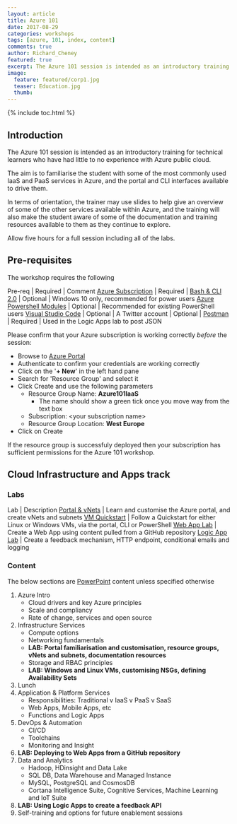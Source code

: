```yaml
---
layout: article
title: Azure 101
date: 2017-08-29
categories: workshops
tags: [azure, 101, index, content]
comments: true
author: Richard_Cheney
featured: true
excerpt: The Azure 101 session is intended as an introductory training for technical learners who have had little to no experience with Azure public cloud.
image:
  feature: featured/corp1.jpg
  teaser: Education.jpg
  thumb: 
---
```

{% include toc.html %}

## Introduction
The Azure 101 session is intended as an introductory training for technical learners who have had little to no experience with Azure public cloud.

The aim is to familiarise the student with some of the most commonly used IaaS and PaaS services in Azure, and the portal and CLI interfaces available to drive them.

In terms of orientation, the trainer may use slides to help give an overview of some of the other services available within Azure, and the training will also make the student aware of some of the documentation and training resources available to them as they continue to explore.

Allow five hours for a full session including all of the labs.  

## Pre-requisites
The workshop requires the following

Pre-req | Required | Comment
<a href="/guides/subscription" target="_blank">Azure Subscription</a> | Required | 
<a href="/guides/wsl" target="_blank">Bash & CLI 2.0</a> | Optional | Windows 10 only, recommended for power users
<a href="/guides/powershell" target="_blank">Azure Powershell Modules</a> | Optional | Recommended for existing PowerShell users
<a href="/guides/vscode" target="_blank">Visual Studio Code</a> | Optional | 
A Twitter account | Optional | 
<a href="https://www.getpostman.com" target="_blank">Postman</a> | Required | Used in the Logic Apps lab to post JSON

Please confirm that your Azure subscription is working correctly _before_ the session:
* Browse to [Azure Portal](http://portal.azure.com)
* Authenticate to confirm your credentials are working correctly
* Click on the '**+ New**' in the left hand pane
* Search for 'Resource Group' and select it
* Click Create and use the following parameters
    * Resource Group Name: **Azure101IaaS**
       * The name should show a green tick once you move way from the text box
    * Subscription: \<your subscription name>
    * Resource Group Location: **West Europe**
* Click on Create 

If the resource group is successfuly deployed then your subscription has sufficient permissions for the Azure 101 workshop.



## Cloud Infrastructure and Apps track

### Labs

Lab | Description
<a href="/labs/portal/" target="_blank">Portal & vNets</a> | Learn and customise the Azure portal, and create vNets and subnets
<a href="/labs/vmquickstart" target="_blank">VM Quickstart</a> | Follow a Quickstart for either Linux or Windows VMs, via the portal, CLI or PowerShell
<a href="/labs/webapps" target="_blank">Web App Lab</a> | Create a Web App using content pulled from a GitHub repository
<a href="/labs/logicapps" target="_blank">Logic App Lab</a> | Create a feedback mechanism, HTTP endpoint, conditional emails and logging

### Content
The below sections are [PowerPoint](/workshops/azure101/azure101InfraAndAppsPresenterDeck.pptx) content unless specified otherwise
1. Azure Intro
    * Cloud drivers and key Azure principles
    * Scale and compliancy
    * Rate of change, services and open source
2. Infrastructure Services
    * Compute options
    * Networking fundamentals
    * **LAB: Portal familiarisation and customisation, resource groups, vNets and subnets, documentation resources**
    * Storage and RBAC principles
    * **LAB: Windows and Linux VMs, customising NSGs, defining Availability Sets**
3. Lunch
4. Application & Platform Services
    * Responsibilities: Traditional v IaaS v PaaS v SaaS
    * Web Apps, Mobile Apps, etc
    * Functions and Logic Apps
5. DevOps & Automation
    * CI/CD
    * Toolchains
    * Monitoring and Insight
6. **LAB: Deploying to Web Apps from a GitHub repository**
7. Data and Analytics
    * Hadoop, HDinsight and Data Lake
    * SQL DB, Data Warehouse and Managed Instance
    * MySQL, PostgreSQL and CosmosDB
    * Cortana Intelligence Suite, Cognitive Services, Machine Learning and IoT Suite
8. **LAB: Using Logic Apps to create a feedback API**
9. Self-training and options for future enablement sessions
